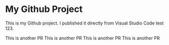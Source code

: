 # My Github Project

This is my Github project. I published it directly from Visual Studio Code test 123.

This is another PR
This is another PR
This is another PR
This is another PR